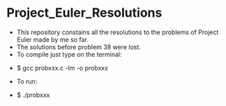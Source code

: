 # Project_Euler_Resolutions
* This repository constains all the resolutions to the problems of Project Euler made by me so far.
* The solutions before problem 38 were lost.
* To compile just type on the terminal:
- $ gcc probxxx.c -lm -o probxxx
* To run:
- $ ./probxxx
